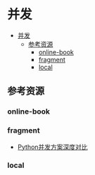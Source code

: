 # 并发

<!--ts-->

* [并发](#并发)
    * [参考资源](#参考资源)
        * [online-book](#online-book)
        * [fragment](#fragment)
        * [local](#local)

<!-- Created by https://github.com/ekalinin/github-markdown-toc -->
<!-- Added by: runner, at: Sat Jul 16 09:37:40 UTC 2022 -->

<!--te-->

## 参考资源

### online-book

### fragment

- [Python并发方案深度对比](https://web.archive.org/web/20220720030659/https://mp.weixin.qq.com/s/AhxqHpbzV4J9sySSSXk_hg)

### local